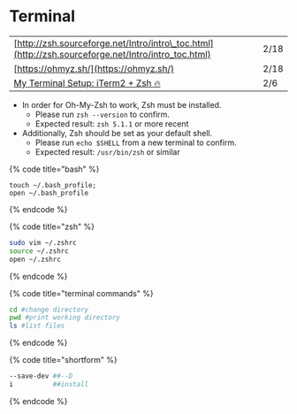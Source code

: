 # Terminal

|  |  |
| :--- | :--- |
| [http://zsh.sourceforge.net/Intro/intro\_toc.html](http://zsh.sourceforge.net/Intro/intro_toc.html) | 2/18 |
| [https://ohmyz.sh/](https://ohmyz.sh/) | 2/18 |
| [My Terminal Setup: iTerm2 + Zsh 🔥](https://dev.to/aspittel/my-terminal-setup-iterm2--zsh--30lm) | 2/6 |

* In order for Oh-My-Zsh to work, Zsh must be installed.
  * Please run `zsh --version` to confirm.
  * Expected result: `zsh 5.1.1` or more recent
* Additionally, Zsh should be set as your default shell.
  * Please run `echo $SHELL` from a new terminal to confirm.
  * Expected result: `/usr/bin/zsh` or similar

{% code title="bash" %}
```text
touch ~/.bash_profile;
open ~/.bash_profile

```
{% endcode %}

{% code title="zsh" %}
```bash
sudo vim ~/.zshrc
source ~/.zshrc
open ~/.zshrc
```
{% endcode %}

{% code title="terminal commands" %}
```bash
cd #change directory
pwd #print working directory
ls #list files
```
{% endcode %}

{% code title="shortform" %}
```bash
--save-dev ##--D
i          ##install
```
{% endcode %}

